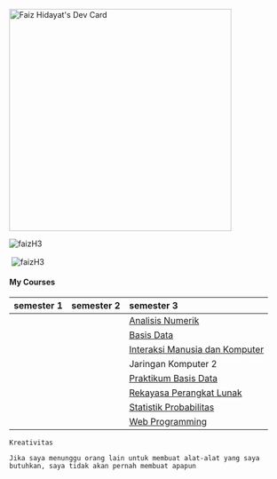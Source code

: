 <a href="https://app.daily.dev/faizH3"><img src="https://api.daily.dev/devcards/3f67a30565854357b148d08411ae783b.png?r=vpx" width="400" alt="Faiz Hidayat's Dev Card"/></a>
<p align="left"> <img src="https://komarev.com/ghpvc/?username=faizH3" alt="faizH3" /> </p>
<p>&nbsp;<img align="center" src="https://github-readme-stats.vercel.app/api?username=faizH3&show_icons=true" alt="faizH3" /></p>
<!-- <p><img align="center" src="https://github-readme-stats.faizH3.vercel.app/api/top-langs/?username=faizH3" /> -->
<p><src="https://github.com/faizH3/tree/deployments/activity_log"/>
 
#### My Courses
 
| semester 1 | semester 2 |        semester 3 |
| :--- | :--- | :--- |
|  |  | [Analisis Numerik](https://github.com/faizH3/tree/tree/master/Semester%203/analisis%20numerik) |
|  |  | [Basis Data](https://github.com/faizH3/tree/tree/master/Semester%203/basis%20data) |
|  |  | [Interaksi Manusia dan Komputer]() |
|  |  | Jaringan Komputer 2 |
|  |  | [Praktikum Basis Data](https://github.com/faizH3/tree/tree/master/Semester%203/praktikum%20basis%20data) |
|  |  | [Rekayasa Perangkat Lunak](https://github.com/faizH3/tree/tree/master/Semester%203/rekayasa%20perangkat%20lunak) |
|  |  | [Statistik Probabilitas](https://github.com/faizH3/tree/tree/master/Semester%203/statistik%20probabilitas) |
|  |  | [Web Programming](https://github.com/faizH3/tree/tree/master/Semester%203/web%20programming) |

 
```Kreativitas```
 
```Jika saya menunggu orang lain untuk membuat alat-alat yang saya butuhkan, saya tidak akan pernah membuat apapun```
<link rel="dns-prefetch" href="https://github.githubassets.com">
<!-- [![CircleCI](https://circleci.com/gh/faizH3/tree/tree/master.svg?style=svg)](https://circleci.com/gh/faizH3/tree/tree/master) -->
<!-- <p><img align='center' src='https://github.com/faizH3/tree/blob/master/img/SmartHomeNotificationsBlogAsset.png'</p> -->
<!-- ## Welcome to GitHub Pages

You can use the [editor on GitHub](https://github.com/faizH3/newbie/edit/master/README.md) to maintain and preview the content for your website in Markdown files.

Whenever you commit to this repository, GitHub Pages will run [Jekyll](https://jekyllrb.com/) to rebuild the pages in your site, from the content in your Markdown files.

### Markdown

Markdown is a lightweight and easy-to-use syntax for styling your writing. It includes conventions for

```markdown
Syntax highlighted code block

# Header 1
## Header 2
### Header 3

- Bulleted
- List

1. Numbered
2. List

**Bold** and _Italic_ and `Code` text

[Link](url) and ![Image](src)
```

For more details see [GitHub Flavored Markdown](https://guides.github.com/features/mastering-markdown/).

### Jekyll Themes

Your Pages site will use the layout and styles from the Jekyll theme you have selected in your [repository settings](https://github.com/faizH3/newbie/settings). The name of this theme is saved in the Jekyll `_config.yml` configuration file.

### Support or Contact

Having trouble with Pages? Check out our [documentation](https://docs.github.com/categories/github-pages-basics/) or [contact support](https://github.com/contact) and we’ll help you sort it out.
 -->
